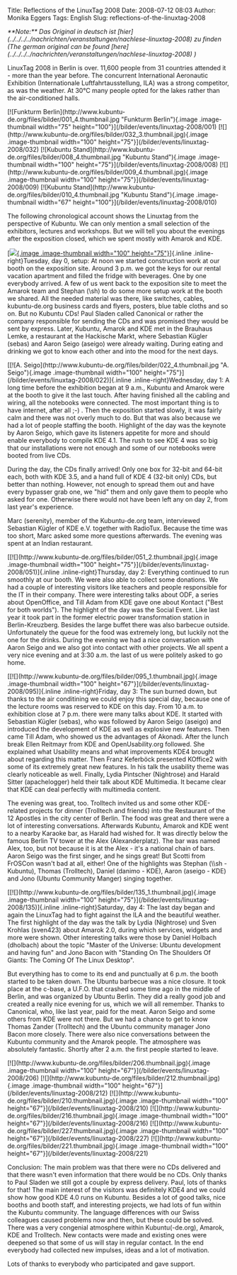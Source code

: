 Title: Reflections of the LinuxTag 2008
Date: 2008-07-12 08:03
Author: Monika Eggers
Tags: English
Slug: reflections-of-the-linuxtag-2008

<div class="content">

</p>
<address>
**Note:** Das Original in deutsch ist
[hier](../../../../nachrichten/veranstaltungen/nachlese-linuxtag-2008)
zu finden (The german original can be found
[here](../../../../nachrichten/veranstaltungen/nachlese-linuxtag-2008) )
</address>
</p>
<p>

</div>

</p>
LinuxTag 2008 in Berlin is over. 11,600 people from 31 countries
attended it - more than the year before. The concurrent International
Aeronautic Exhibition (Internationale Luftfahrtausstellung, ILA) was a
strong competitor, as was the weather. At 30°C many people opted for the
lakes rather than the air-conditioned halls.

</p>
[![Funkturm
Berlin](http://www.kubuntu-de.org/files/bilder/001_4.thumbnail.jpg "Funkturm Berlin"){.image
.image-thumbnail width="75"
height="100"}](/bilder/events/linuxtag-2008/001)
[![](http://www.kubuntu-de.org/files/bilder/032_3.thumbnail.jpg){.image
.image-thumbnail width="100"
height="75"}](/bilder/events/linuxtag-2008/032) [![Kubuntu
Stand](http://www.kubuntu-de.org/files/bilder/008_4.thumbnail.jpg "Kubuntu Stand"){.image
.image-thumbnail width="100"
height="75"}](/bilder/events/linuxtag-2008/008)
[![](http://www.kubuntu-de.org/files/bilder/009_4.thumbnail.jpg){.image
.image-thumbnail width="100"
height="75"}](/bilder/events/linuxtag-2008/009) [![Kubuntu
Stand](http://www.kubuntu-de.org/files/bilder/010_4.thumbnail.jpg "Kubuntu Stand"){.image
.image-thumbnail width="67"
height="100"}](/bilder/events/linuxtag-2008/010)

</p>
The following chronological account shows the Linuxtag from the
perspective of Kubuntu. We can only mention a small selection of the
exhibitors, lectures and workshops. But we will tell you about the
evenings after the exposition closed, which we spent mostly with Amarok
and KDE.

</p>
<!--break--><!--break-->

[[![](http://www.kubuntu-de.org/files/bilder/003_3.thumbnail.jpg){.image
.image-thumbnail width="100"
height="75"}](/bilder/events/linuxtag-2008/003)]{.inline
.inline-right}Tuesday, day 0, setup: At noon we started construction
work at our booth on the exposition site. Around 3 p.m. we got the keys
for our rental vacation apartment and filled the fridge with beverages.
One by one everybody arrived. A few of us went back to the exposition
site to meet the Amarok team and Stephan (\\sh) to do some more setup
work at the booth we shared. All the needed material was there, like
switches, cables, kubuntu-de.org business cards and flyers, posters,
blue table cloths and so on. But no Kubuntu CDs! Paul Sladen called
Canonical or rather the company responsible for sending the CDs and was
promised they would be sent by express. Later, Kubuntu, Amarok and KDE
met in the Brauhaus Lemke, a restaurant at the Hackische Markt, where
Sebastian Kügler (sebas) and Aaron Seigo (aseigo) were already waiting.
During eating and drinking we got to know each other and into the mood
for the next days.

</p>
[[![A.
Seigo](http://www.kubuntu-de.org/files/bilder/022_4.thumbnail.jpg "A. Seigo"){.image
.image-thumbnail width="100"
height="75"}](/bilder/events/linuxtag-2008/022)]{.inline
.inline-right}Wednesday, day 1: A long time before the exhibition began
at 9 a.m., Kubuntu and Amarok were at the booth to give it the last
touch. After having finished all the cabling and wiring, all the
notebooks were connected. The most important thing is to have internet,
after all ;-) . Then the exposition started slowly, it was fairly calm
and there was not overly much to do. But that was also because we had a
lot of people staffing the booth. Highlight of the day was the keynote
by Aaron Seigo, which gave its listeners appetite for more and should
enable everybody to compile KDE 4.1. The rush to see KDE 4 was so big
that our installations were not enough and some of our notebooks were
booted from live CDs.

</p>
During the day, the CDs finally arrived! Only one box for 32-bit and
64-bit each, both with KDE 3.5, and a hand full of KDE 4 (32-bit only)
CDs, but better than nothing. However, not enough to spread them out and
have every bypasser grab one, we "hid" them and only gave them to people
who asked for one. Otherwise there would not have been left any on day
2, from last year's experience.

</p>
Marc (serenity), member of the Kubuntu-de.org team, interviewed
Sebastian Kügler of KDE e.V. together with RadioTux. Because the time
was too short, Marc asked some more questions afterwards. The evening
was spent at an Indian restaurant.

</p>
[[![](http://www.kubuntu-de.org/files/bilder/051_2.thumbnail.jpg){.image
.image-thumbnail width="100"
height="75"}](/bilder/events/linuxtag-2008/051)]{.inline
.inline-right}Thursday, day 2: Everything continued to run smoothly at
our booth. We were also able to collect some donations. We had a couple
of interesting visitors like teachers and people responsible for the IT
in their company. There were interesting talks about ODF, a series about
OpenOffice, and Till Adam from KDE gave one about Kontact ("Best for
both worlds"). The highlight of the day was the Social Event. Like last
year it took part in the former electric power transformation station in
Berlin-Kreuzberg. Besides the large buffet there was also barbecue
outside. Unfortunately the queue for the food was extremely long, but
luckily not the one for the drinks. During the evening we had a nice
conversation with Aaron Seigo and we also got into contact with other
projects. We all spent a very nice evening and at 3:30 a.m. the last of
us were politely asked to go home.

</p>
[[![](http://www.kubuntu-de.org/files/bilder/095_1.thumbnail.jpg){.image
.image-thumbnail width="100"
height="67"}](/bilder/events/linuxtag-2008/095)]{.inline
.inline-right}Friday, day 3: The sun burned down, but thanks to the air
conditining we could enjoy this special day, because one of the lecture
rooms was reserved to KDE on this day. From 10 a.m. to exhibition close
at 7 p.m. there were many talks about KDE. It started with Sebastian
Kügler (sebas), who was followed by Aaron Seigo (aseigo) and introduced
the development of KDE as well as explosive new features. Then came Till
Adam, who showed us the advantages of Akonadi. After the lunch break
Ellen Reitmayr from KDE and OpenUsability.org followed. She explained
what Usability means and what improvements KDE4 brought about regarding
this matter. Then Franz Keferböck presented KOffice2 with some of its
extremely great new features. In his talk the usability theme was
clearly noticeable as well. Finally, Lydia Pintscher (Nightrose) and
Harald Sitter (apachelogger) held their talk about KDE Multimedia. It
became clear that KDE can deal perfectly with multimedia content.

</p>
The evening was great, too. Trolltech invited us and some other
KDE-related projects for dinner (Trolltech and friends) into the
Restaurant of the 12 Apostles in the city center of Berlin. The food was
great and there were a lot of interesting conversations. Afterwards
Kubuntu, Amarok and KDE went to a nearby Karaoke bar, as Harald had
wished for. It was directly below the famous Berlin TV tower at the Alex
(Alexanderplatz). The bar was named Alex, too, but not because it is at
the Alex - it's a national chain of bars. Aaron Seigo was the first
singer, and he sings great! But Scotti from FrOSCon wasn't bad at all,
either! One of the highlights was Stephan (\\sh - Kubuntu), Thomas
(Trolltech), Daniel (danimo - KDE), Aaron (aseigo - KDE) and Jono
(Ubuntu Community Manger) singing together.

</p>
[[![](http://www.kubuntu-de.org/files/bilder/135_1.thumbnail.jpg){.image
.image-thumbnail width="100"
height="75"}](/bilder/events/linuxtag-2008/135)]{.inline
.inline-right}Saturday, day 4: The last day began and again the LinuxTag
had to fight against the ILA and the beautiful weather. The first
highlight of the day was the talk by Lydia (Nightrose) und Sven Krohlas
(sven423) about Amarok 2.0, during which services, widgets and more were
shown. Other interesting talks were those by Daniel Holbach (dholbach)
about the topic "Master of the Universe: Ubuntu development and having
fun" and Jono Bacon with "Standing On The Shoulders Of Giants: The
Coming Of The Linux Desktop".

</p>
But everything has to come to its end and punctually at 6 p.m. the booth
started to be taken down. The Ubuntu barbecue was a nice closure. It
took place at the c-base, a U.F.O. that crashed some time ago in the
middle of Berlin, and was organized by Ubuntu Berlin. They did a really
good job and created a really nice evening for us, which we will all
remember. Thanks to Canonical, who, like last year, paid for the meat.
Aaron Seigo and some others from KDE were not there. But we had a chance
to get to know Thomas Zander (Trolltech) and the Ubuntu community
manager Jono Bacon more closely. There were also nice conversations
between the Kubuntu community and the Amarok people. The atmosphere was
absolutely fantastic. Shortly after 2 a.m. the first people started to
leave.

</p>
[![](http://www.kubuntu-de.org/files/bilder/206.thumbnail.jpg){.image
.image-thumbnail width="100"
height="67"}](/bilder/events/linuxtag-2008/206)
[![](http://www.kubuntu-de.org/files/bilder/212.thumbnail.jpg){.image
.image-thumbnail width="100"
height="67"}](/bilder/events/linuxtag-2008/212)
[![](http://www.kubuntu-de.org/files/bilder/210.thumbnail.jpg){.image
.image-thumbnail width="100"
height="67"}](/bilder/events/linuxtag-2008/210)
[![](http://www.kubuntu-de.org/files/bilder/216.thumbnail.jpg){.image
.image-thumbnail width="100"
height="67"}](/bilder/events/linuxtag-2008/216)
[![](http://www.kubuntu-de.org/files/bilder/227.thumbnail.jpg){.image
.image-thumbnail width="100"
height="67"}](/bilder/events/linuxtag-2008/227)
[![](http://www.kubuntu-de.org/files/bilder/221.thumbnail.jpg){.image
.image-thumbnail width="100"
height="67"}](/bilder/events/linuxtag-2008/221)

</p>
Conclusion: The main problem was that there were no CDs delivered and
that there wasn't even information that there would be no CDs. Only
thanks to Paul Sladen we still got a couple by express delivery. Paul,
lots of thanks for that! The main interest of the visitors was
definitely KDE4 and we could show how good KDE 4.0 runs on Kubuntu.
Besides a lot of good talks, nice booths and booth staff, and
interesting projects, we had lots of fun within the Kubuntu community.
The language differences with our Swiss colleagues caused problems now
and then, but these could be solved. There was a very congenial
atmosphere within Kubuntu(-de.org), Amarok, KDE and Trolltech. New
contacts were made and existing ones were deepened so that some of us
will stay in regular contact. In the end everybody had collected new
impulses, ideas and a lot of motivation.

</p>
Lots of thanks to everybody who participated and gave support.

</p>

